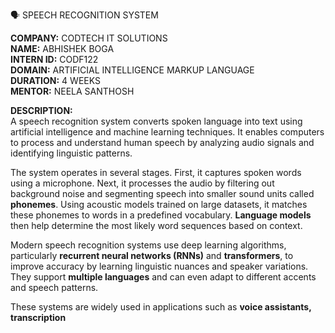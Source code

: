 🗣️ SPEECH RECOGNITION SYSTEM

**COMPANY:** CODTECH IT SOLUTIONS  
**NAME:** ABHISHEK BOGA  
**INTERN ID:** CODF122  
**DOMAIN:** ARTIFICIAL INTELLIGENCE MARKUP LANGUAGE  
**DURATION:** 4 WEEKS  
**MENTOR:** NEELA SANTHOSH  

**DESCRIPTION:**  
A speech recognition system converts spoken language into text using artificial intelligence and machine learning techniques. It enables computers to process and understand human speech by analyzing audio signals and identifying linguistic patterns.

The system operates in several stages. First, it captures spoken words using a microphone. Next, it processes the audio by filtering out background noise and segmenting speech into smaller sound units called **phonemes**. Using acoustic models trained on large datasets, it matches these phonemes to words in a predefined vocabulary. **Language models** then help determine the most likely word sequences based on context.

Modern speech recognition systems use deep learning algorithms, particularly **recurrent neural networks (RNNs)** and **transformers**, to improve accuracy by learning linguistic nuances and speaker variations. They support **multiple languages** and can even adapt to different accents and speech patterns.

These systems are widely used in applications such as **voice assistants, transcription**
